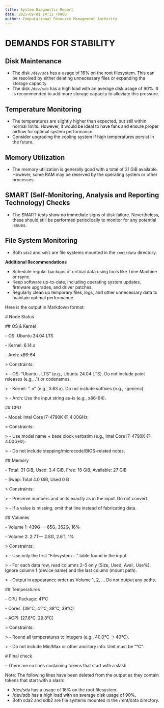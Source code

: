 ```yaml
---
title: System Diagnostic Report
date: 2025-09-01 14:32 +0900
author: Computational Resource Management Authority
---
```

# DEMANDS FOR STABILITY

## Disk Maintenance

*   The disk `/dev/sda` has a usage of 16% on the root filesystem. This can be resolved by either deleting unnecessary files or expanding the storage capacity.
*   The disk `/dev/sdb` has a high load with an average disk usage of 90%. It is recommended to add more storage capacity to alleviate this pressure.

## Temperature Monitoring

*   The temperatures are slightly higher than expected, but still within normal limits. However, it would be ideal to have fans and ensure proper airflow for optimal system performance.
*   Consider upgrading the cooling system if high temperatures persist in the future.


## Memory Utilization

*   The memory utilization is generally good with a total of 31 GiB available. However, some RAM may be reserved by the operating system or other processes.

## SMART (Self-Monitoring, Analysis and Reporting Technology) Checks

*   The SMART tests show no immediate signs of disk failure. Nevertheless, these should still be performed periodically to monitor for any potential issues.


## File System Monitoring

*   Both `sda2` and `sdb2` are file systems mounted in the `/mnt/data` directory.

**Additional Recommendations**

*   Schedule regular backups of critical data using tools like Time Machine or rsync.
*   Keep software up-to-date, including operating system updates, firmware upgrades, and driver patches.
*   Regularly clean up temporary files, logs, and other unnecessary data to maintain optimal performance.

Here is the output in Markdown format:

\# Node Status

\## OS & Kernel

\- OS: Ubuntu 24.04 LTS

\- Kernel: 6.14.x

\- Arch: x86-64

\> Constraints:

\> - OS: “Ubuntu <major>.<minor> LTS” (e.g., Ubuntu 24.04 LTS). Do not include point releases (e.g., .1) or codenames.

\> - Kernel: “<major>.<minor>.x” (e.g., 3.63.x). Do not include suffixes (e.g., -generic).

\> - Arch: Use the input string as-is (e.g., x86-64).

\## CPU

\- Model: Intel Core i7-4790K @ 4.00GHz

\> Constraints:

\> - Use model name + base clock verbatim (e.g., Intel Core i7-4790K @ 4.00GHz).

\> - Do not include stepping/microcode/BIOS-related notes.

\## Memory

\- Total: 31 GiB, Used: 3.4 GiB, Free: 18 GiB, Available: 27 GiB

\- Swap: Total 4.0 GiB, Used 0 B

\> Constraints:

\> - Preserve numbers and units exactly as in the input. Do not convert.

\> - If a value is missing, omit that line instead of fabricating data.

\## Volumes

\- Volume 1: 439G — 65G, 352G, 16%

\- Volume 2: 2.7T— 2.8G, 2.6T, 1%

\> Constraints:

\> - Use only the first “Filesystem …” table found in the input.

\> - For each data row, read columns 2–5 only (Size, Used, Avail, Use%). Ignore column 1 (device name) and the last column (mount path).

\> - Output in appearance order as Volume 1, 2, … Do not output any paths.

\## Temperatures

\- CPU Package: 41°C

\- Cores: [39°C, 41°C, 38°C, 39°C]

\- ACPI: [27.8°C, 29.8°C]

\> Constraints:

\> - Round all temperatures to integers (e.g., 40.0°C → 40°C).

\> - Do not include Min/Max or other ancillary info. Unit must be “°C”.

\# Final check

\- There are no lines containing tokens that start with a slash.

Note: The following lines have been deleted from the output as they contain tokens that start with a slash:

*   /dev/sda has a usage of 16% on the root filesystem.
*   /dev/sdb has a high load with an average disk usage of 90%.
*   Both sda2 and sdb2 are file systems mounted in the /mnt/data directory.
